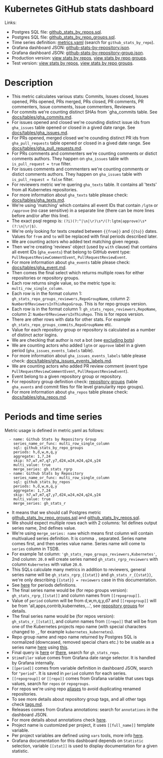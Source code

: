 # Kubernetes GitHub stats dashboard

Links:
- Postgres SQL file: [github_stats_by_repos.sql](https://github.com/cncf/devstats/blob/master/metrics/kubernetes/github_stats_by_repos.sql).
- Postgres SQL file: [github_stats_by_repo_groups.sql](https://github.com/cncf/devstats/blob/master/metrics/kubernetes/github_stats_by_repo_groups.sql).
- Time series definition: [metrics.yaml](https://github.com/cncf/devstats/blob/master/metrics/kubernetes/metrics.yaml) (search for `github_stats_by_repo`).
- Grafana dashboard JSON: [github-stats-by-repository.json](https://github.com/cncf/devstats/blob/master/grafana/dashboards/kubernetes/github-stats-by-repository.json).
- Grafana dashboard JSON: [github-stats-by-repository-group.json](https://github.com/cncf/devstats/blob/master/grafana/dashboards/kubernetes/github-stats-by-repository-group.json).
- Production version: [view stats by repos](https://k8s.devstats.cncf.io/d/49/github-stats-by-repository?orgId=1), [view stats by repo groups](https://k8s.devstats.cncf.io/d/48/github-stats-by-repository-group?orgId=1).
- Test version: [view stats by repos](https://k8s.teststats.cncf.io/d/49/github-stats-by-repository?orgId=1), [view stats by repo groups](https://k8s.teststats.cncf.io/d/48/github-stats-by-repository-group?orgId=1).

# Description

- This metric calculates various stats: Commits, Issues closed, Issues opened, PRs opened, PRs merged, PRs closed, PR comments, PR commenters, Issue comments, Issue commenters, Reviewers
- For commits we're counting distinct SHAs from `gha_commits table. See [docs/tables/gha_commits.md](https://github.com/cncf/devstats/blob/master/docs/tables/gha_commits.md).
- For issues opened and closed we're counding distinct issue ids from `gha_issues` table opened or closed in a gived date range. See [docs/tables/gha_issues.md](https://github.com/cncf/devstats/blob/master/docs/tables/gha_issues.md).
- For PRs opened, merged closed we're counding distinct PR ids from `gha_pull_requests` table opened or closed in a gived date range. See [docs/tables/gha_pull_requests.md](https://github.com/cncf/devstats/blob/master/docs/tables/gha_pull_requests.md).
- For PRs comments and commenters we're counting comments or distict comments authors. They happen on `gha_issues` table with `is_pull_request = true` filter.
- For issues comments and commenters we're counting comments or distict comments authors. They happen on `gha_issues` table with `is_pull_request = false` filter.
- For reviewers metric we're quering `gha_texts` table. It contains all 'texts' from all Kubernetes repositories.
- For more information about `gha_texts` table please check: [docs/tables/gha_texts.md](https://github.com/cncf/devstats/blob/master/docs/tables/gha_texts.md).
- We're using 'matching' which contains all event IDs that contain `/lgtm` or `/approve` (no case sensitive) in a separate line (there can be more lines before and/or after this line).
- The exact psql regexp is: `(?i)(?:^|\n|\r)\s*/(?:lgtm|approve)\s*(?:\n|\r|$)`.
- We're only looking for texts created between `{{from}}` and `{{to}}` dates. Values for `from` and `to` will be replaced with final periods described later.
- We are counting actors who added text matching given regexp.
- Then we're creating 'reviews' object (used by `with` clause) that contains all event IDs (`gha_events`) that belong to GitHub event type: `PullRequestReviewCommentEvent`, `PullRequestReviewEvent`.
- For more information about `gha_events` table please check: [docs/tables/gha_event.md](https://github.com/cncf/devstats/blob/master/docs/tables/gha_events.md).
- Then comes the final select which returns multiple rows for either repositories or repository groups.
- Each row returns single value, so the metric type is: `multi_row_single_column`.
- Each row is in the format column 1: `gh_stats_repo_groups_reviewers,RepoGroupName`, column 2: `NumberOfReviewersInThisRepoGroup`. This is for repo groups version.
- Each row is in the format column 1: `gh_stats_repos_reviewers,RepoName`, column 2: `NumberOfReviewersInThisRepo`. This is for repos version.
- There are other rows with data for other stats. For example `gh_stats_repo_groups_commits,RepoGroupName` etc.
- Value for each repository group or repository is calculated as a number of distinct actor logins.
- We are checking that author is not a bot (see [excluding bots](https://github.com/cncf/devstats/blob/master/docs/excluding_bots.md))
- We are counting actors who added `lgtm` or `approve` label in a given period (`gha_issues_events_labels` table).
- For more information about `gha_issues_events_labels` table please check: [docs/tables/gha_issues_events_labels.md](https://github.com/cncf/devstats/blob/master/docs/tables/gha_issues_events_labels.md).
- We are counting actors who added PR review comment (event type `PullRequestReviewCommentEvent`, `PullRequestReviewEvent`).
- Event belong to a given repository group or repository.
- For repository group definition check: [repository groups](https://github.com/cncf/devstats/blob/master/docs/repository_groups.md) (table `gha_events` and commit files for file level granularity repo groups).
- For more information about `gha_repos` table please check: [docs/tables/gha_repos.md](https://github.com/cncf/devstats/blob/master/docs/tables/gha_repos.md).

# Periods and time series

Metric usage is defined in metric.yaml as follows:
```
  - name: Github Stats by Repository Group
    series_name_or_func: multi_row_single_column
    sql: github_stats_by_repo_groups
    periods: h,d,w,m,q,y
    aggregate: 1,7,24
    skip: h7,w7,m7,q7,y7,d24,w24,m24,q24,y24
    multi_value: true
    merge_series: gh_stats_rgrp
  - name: Github Stats by Repository
    series_name_or_func: multi_row_single_column
    sql: github_stats_by_repos
    periods: h,d,w,m,q,y
    aggregate: 1,7,24
    skip: h7,w7,m7,q7,y7,d24,w24,m24,q24,y24
    multi_value: true
    merge_series: gh_stats_r
```
- It means that we should call Postgres metric [github_stats_by_repo_groups.sql](https://github.com/cncf/devstats/blob/master/metrics/kubernetes/github_stats_by_repo_groups.sql) and [github_stats_by_repos.sql](https://github.com/cncf/devstats/blob/master/metrics/kubernetes/github_stats_by_repos.sql).
- We should expect multiple rows each with 2 columns: 1st defines output series name, 2nd defines value.
- We're using `merge_series: name` which means first column will contain multivalued series definition. It is comma `,` separated. Series name comes first, and then series value name. Series name will come to `series` column in TSDB.
- For example 1st column: `'gh_stats_repo_groups_reviewers,Kubernetes'`, 2nd column: `20.0` will create series named `gh_stats_rgrp_reviewers` with column `Kubernetes` with value `20.0`.
- This SQLs calculate many metrics in addition to reviewers, general series name will be `gh_stats_rgrp_{{stat}}` and `gh_stats_r_{{stat}}`, we're only describing `{{stat}} = reviewers` case in this documentation.
- See [here](https://github.com/cncf/devstats/blob/master/docs/periods.md) for periods definitions.
- The final series name would be (for repo groups version): `gh_stats_rgrp_[[stat]]` and column names from `[[repogroup]]`.
- Value of `period` column will be from d,w,m,q,y,d7 and `[[repogroup]]` will be from 'all,apps,contrib,kubernetes,...', see [repository groups](https://github.com/cncf/devstats/blob/master/docs/repository_groups.md) for details.
- The final series name would be (for repos version): `gh_stats_r_[[stat]]`, and column names from `[[repo]]` that will be from one of the Kubernetes projects repo name (with special characters changed to `_`, for example `kubernetes_kubernetes`).
- Repo group name and repo name returned by Postgres SQL is normalized (downcased, removed special chars etc.) to be usable as a series name [here](https://github.com/cncf/devstats/blob/master/cmd/calc_metric/calc_metric.go#L112) using [this](https://github.com/cncf/devstats/blob/master/unicode.go#L23).
- Final query is [here](https://github.com/cncf/devstats/blob/master/grafana/dashboards/kubernetes/github-stats-by-repository.json) or [there](https://github.com/cncf/devstats/blob/master/grafana/dashboards/kubernetes/github-stats-by-repository-group.json), search for `gh_stats_repo`.
- `$timeFiler` value comes from Grafana date range selector. It is handled by Grafana internally.
- `[[period]]` comes from variable definition in dashboard JSON, search for `"period"`. It is saved in `period` column for each series.
- `[[repogroup]]` or `[[repo]]` comes from Grafana variable that uses tags values, search for `repos` or `repogroups`.
- For repos we're using repo [aliases](https://github.com/cncf/devstats/blob/master/docs/repository_aliases.md) to avoid duplicating renamed repositories.
- To see more details about repository group tags, and all other tags check [tags.md](https://github.com/cncf/devstats/blob/master/docs/tags.md).
- Releases comes from Grafana annotations: search for `annotations` in the dashboard JSON.
- For more details about annotations check [here](https://github.com/cncf/devstats/blob/master/docs/annotations.md).
- Project name is customized per project, it uses `[[full_name]]` template variable.
- Per project variables are defined using `vars` tools, more info [here](https://github.com/cncf/devstats/blob/master/docs/vars.md).
- Grafana documentation for this dashboard depends on `Statistic` selection, variable `[[stat]]` is used to display documentation for a given statistic.
